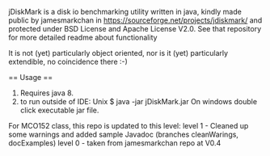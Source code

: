 jDiskMark is a disk io benchmarking utility written in java, kindly made public by jamesmarkchan  in https://sourceforge.net/projects/jdiskmark/  and protected under BSD License and Apache License V2.0.  See that repository for more detailed readme about functionality

It is not (yet) particularly object oriented, nor is it (yet) particularly extendible, no coincidence there :-)
 
== Usage ==

1. Requires java 8.
2. to run outside of IDE:
   Unix         $ java -jar jDiskMark.jar
   On windows double click executable jar file.


For MCO152 class, this repo is updated to this level:
level 1 - Cleaned up some warnings and added sample Javadoc (branches cleanWarings, docExamples)
level 0 - taken from jamesmarkchan repo at V0.4
